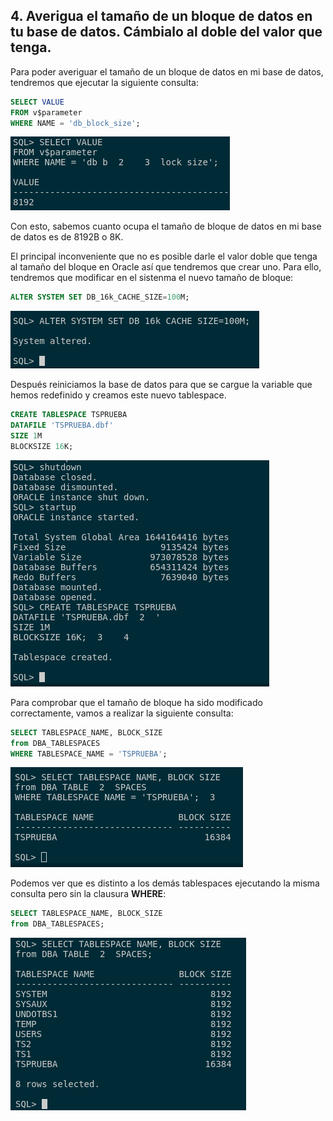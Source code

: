 ## 4. Averigua el tamaño de un bloque de datos en tu base de datos. Cámbialo al doble del valor que tenga.

Para poder averiguar el tamaño de un bloque de datos en mi base de datos, tendremos que ejecutar la siguiente consulta:

```sql
SELECT VALUE 
FROM v$parameter 
WHERE NAME = 'db_block_size';
```

![Oracle foto 9](img/9.png)

Con esto, sabemos cuanto ocupa el tamaño de bloque de datos en mi base de datos es de 8192B o 8K.

El principal inconveniente que no es posible darle el valor doble que tenga al tamaño del bloque en Oracle así que tendremos que crear uno. 
Para ello, tendremos que modificar en el sistenma el nuevo tamaño de bloque:

```sql
ALTER SYSTEM SET DB_16k_CACHE_SIZE=100M;
```

![Oracle foto 10](img/10.png)

Después reiniciamos la base de datos para que se cargue la variable que hemos redefinido y creamos este nuevo tablespace.

```sql
CREATE TABLESPACE TSPRUEBA 
DATAFILE 'TSPRUEBA.dbf' 
SIZE 1M 
BLOCKSIZE 16K;
```

![Oracle foto 11](img/11.png)

Para comprobar que el tamaño de bloque ha sido modificado correctamente, vamos a realizar la siguiente consulta:

```sql
SELECT TABLESPACE_NAME, BLOCK_SIZE 
from DBA_TABLESPACES 
WHERE TABLESPACE_NAME = 'TSPRUEBA';
```

![Oracle foto 12](img/12.png)

Podemos ver que es distinto a los demás tablespaces ejecutando la misma consulta pero sin la clausura **WHERE**:

```sql
SELECT TABLESPACE_NAME, BLOCK_SIZE 
from DBA_TABLESPACES;
```

![Oracle foto 13](img/13.png)